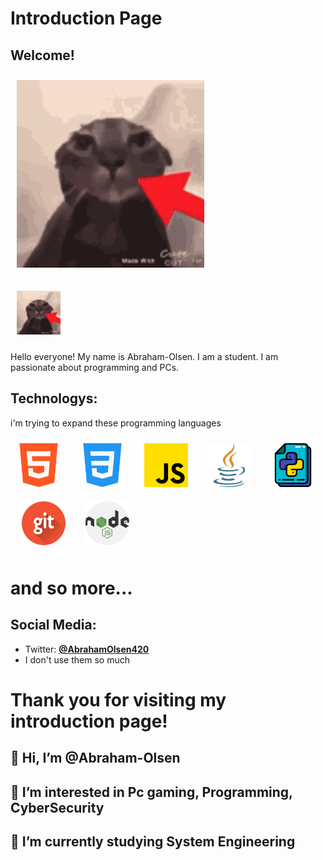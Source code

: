 # Introduction Page

## Welcome!


<img width="300px" 
    height="300px" 
    style="margin: 10px"
    src="assets/thiscat.gif"> &nbsp;

<img width="70px" 
    height="70px" 
    style="margin: 10px"
    src="assets/thiscat.gif"> &nbsp;
    
    
Hello everyone! My name is Abraham-Olsen. I am a student. I am passionate about programming and PCs.


## Technologys:
i'm trying to expand these programming languages

<img width="70px" 
    height="70px" 
    style="margin: 10px"
    src="assets/html-5.png"> &nbsp;
<img width="70px" 
    height="70px" 
    style="margin: 10px"
    src="assets/css-3.png"> &nbsp;
 <img width="70px" 
    height="70px" 
    style="margin: 10px"
    src="assets/js.png"> &nbsp;
 <img width="70px" 
    height="70px" 
    style="margin: 10px"
    src="assets/java.png"> &nbsp;
  <img width="70px" 
    height="70px" 
    style="margin: 10px"
    src="assets/python.png"> &nbsp;
 <img width="70px" 
    height="70px" 
    style="margin: 10px"
    src="assets/git.png"> &nbsp;
  <img width="70px" 
    height="70px" 
    style="margin: 10px"
    src="assets/nodejs.png"> &nbsp;
    
# and so more...

## Social Media:
- Twitter: [**@AbrahamOlsen420**](https://twitter.com/AbrahamOlsen420)
- I don't use them so much



# Thank you for visiting my introduction page!



## 👋 Hi, I’m @Abraham-Olsen
## 👀 I’m interested in Pc gaming, Programming, CyberSecurity 
## 🌱 I’m currently studying System Engineering


<!---
Abraham-Olsen/Abraham-Olsen is a ✨ special ✨ repository because its `README.md` (this file) appears on your GitHub profile.
You can click the Preview link to take a look at your changes.
--->
